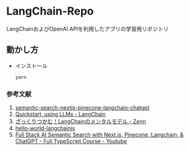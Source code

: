 # LangChain-Repo
LangChainおよびOpenAI APIを利用したアプリの学習用リポジトリ

## 動かし方

- インストール

  ```bash
  yarn
  ```

### 参考文献
1. [semantic-search-nextjs-pinecone-langchain-chatgpt](https://github.com/dabit3/semantic-search-nextjs-pinecone-langchain-chatgpt/tree/main)
2. [Quickstart, using LLMs - LangChain](https://js.langchain.com/docs/getting-started/guide-llm)
3. [ざっくりつかむ！LangChainのメンタルモデル - Zenn](https://zenn.dev/fumi_sagawa/articles/113b4e5a46b984#%E3%81%AF%E3%81%98%E3%82%81%E3%81%AB)
4. [hello-world-langchainjs](https://github.com/mashharuki/hello-world-langchainjs/tree/main)
5. [Full Stack AI Semantic Search with Next.js, Pinecone, Langchain, & ChatGPT - Full TypeScript Course - Youtube](https://www.youtube.com/watch?v=6_mfYPPcZ60)
